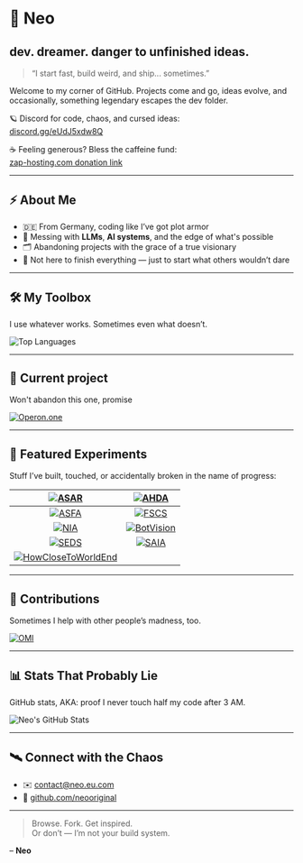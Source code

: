# 🧠 Neo  
## dev. dreamer. danger to unfinished ideas.  

> “I start fast, build weird, and ship... sometimes.”  

Welcome to my corner of GitHub. Projects come and go, ideas evolve, and occasionally, something legendary escapes the dev folder.  

🪐 Discord for code, chaos, and cursed ideas:  
[discord.gg/eUdJ5xdw8Q](https://discord.gg/eUdJ5xdw8Q)  

☕ Feeling generous? Bless the caffeine fund:  
[zap-hosting.com donation link](https://zap-hosting.com/en/shop/donation/26ec1a9fd782e9891297c0a775476a0c/)

---

## ⚡ About Me  

- 🇩🇪 From Germany, coding like I’ve got plot armor  
- 🧠 Messing with **LLMs**, **AI systems**, and the edge of what's possible  
- 🗂 Abandoning projects with the grace of a true visionary  
- 🚀 Not here to finish everything — just to start what others wouldn’t dare  

---

## 🛠️ My Toolbox  

I use whatever works. Sometimes even what doesn’t.  

![Top Languages](https://github-readme-stats.vercel.app/api/top-langs/?username=neooriginal&layout=compact&theme=tokyonight)

---
## 🧪 Current project

Won't abandon this one, promise

[![Operon.one](https://github-readme-stats.vercel.app/api/pin/?username=neooriginal&repo=Operon.one&theme=tokyonight)](https://github.com/neooriginal/Operon.one)

---

## 🧪 Featured Experiments  

Stuff I’ve built, touched, or accidentally broken in the name of progress:  

| [![ASAR](https://github-readme-stats.vercel.app/api/pin/?username=neooriginal&repo=ASAR&theme=tokyonight)](https://github.com/neooriginal/ASAR) | [![AHDA](https://github-readme-stats.vercel.app/api/pin/?username=neooriginal&repo=AHDA&theme=tokyonight)](https://github.com/neooriginal/AHDA) |  
|:----------------------------------------------------------:|:----------------------------------------------------------:|  
| [![ASFA](https://github-readme-stats.vercel.app/api/pin/?username=neooriginal&repo=ASFA&theme=tokyonight)](https://github.com/neooriginal/ASFA) | [![FSCS](https://github-readme-stats.vercel.app/api/pin/?username=neooriginal&repo=FSCS&theme=tokyonight)](https://github.com/neooriginal/FSCS) |
| [![NIA](https://github-readme-stats.vercel.app/api/pin/?username=neooriginal&repo=NIA&theme=tokyonight)](https://github.com/neooriginal/NIA) | [![BotVision](https://github-readme-stats.vercel.app/api/pin/?username=neooriginal&repo=BotVision&theme=tokyonight)](https://github.com/neooriginal/BotVision) |  
| [![SEDS](https://github-readme-stats.vercel.app/api/pin/?username=neooriginal&repo=SEDS&theme=tokyonight)](https://github.com/neooriginal/SEDS) | [![SAIA](https://github-readme-stats.vercel.app/api/pin/?username=neooriginal&repo=SAIA&theme=tokyonight)](https://github.com/neooriginal/SAIA) |  
| [![HowCloseToWorldEnd](https://github-readme-stats.vercel.app/api/pin/?username=neooriginal&repo=HowCloseToWorldEnd&theme=tokyonight)](https://github.com/neooriginal/HowCloseToWorldEnd) |

---

## 🧩 Contributions  

Sometimes I help with other people’s madness, too.  

[![OMI](https://github-readme-stats.vercel.app/api/pin/?username=BasedHardware&repo=omi&theme=tokyonight)](https://github.com/BasedHardware/omi)

---

## 📊 Stats That Probably Lie  

GitHub stats, AKA: proof I never touch half my code after 3 AM.

![Neo's GitHub Stats](https://github-readme-stats.vercel.app/api?username=neooriginal&show_icons=true&theme=tokyonight&hide_rank=true)

---

## 🛰️ Connect with the Chaos  

- ✉️ [contact@neo.eu.com](mailto:contact@neo.eu.com)  
- 🧬 [github.com/neooriginal](https://github.com/neooriginal)

---

> Browse. Fork. Get inspired.  
> Or don’t — I’m not your build system.  

– **Neo**

